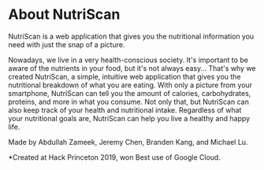 # About NutriScan

NutriScan is a web application that gives you the nutritional information you need with just the snap of a picture.

Nowadays, we live in a very health-conscious society. It's important to be aware of the nutrients in your food, but it's not always easy... That's why we created NutriScan, a simple, intuitive web application that gives you the nutritional breakdown of what you are eating. With only a picture from your smartphone, NutriScan can tell you the amount of calories, carbohydrates, proteins, and more in what you consume. Not only that, but NutriScan can also keep track of your health and nutritional intake. Regardless of what your nutritional goals are, NutriScan can help you live a healthy and happy life.


Made by Abdullah Zameek, Jeremy Chen, Branden Kang, and Michael Lu.

*Created at Hack Princeton 2019, won Best use of Google Cloud.
